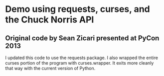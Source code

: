 # Demo using requests, curses, and the Chuck Norris API

## Original code by Sean Zicari presented at PyCon 2013

I updated this code to use the requests package. I also wrapped the
entire curses portion of the program with curses.wrapper. It exits more cleanly that way with the current version of Python.